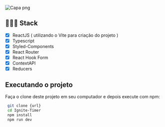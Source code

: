 ![Capa png](https://user-images.githubusercontent.com/77641643/230222623-33eff9bf-32c9-4b9e-9dcf-f7b2e4528c14.png)


## 👨🏽‍💻 Stack
-  [x] ReactJS ( utilizando o Vite para criação do projeto )
-  [x] Typescript
-  [x] Styled-Components
-  [x] React Router
-  [x] React Hook Form
-  [x] ContextAPI
-  [x] Reducers

## Executando o projeto
 Faça o clone deste projeto em seu computador e depois execute com npm: 
 
 ```bash
  git clone {url}
  cd Ignite-Timer
  npm install
  npm run dev
```
